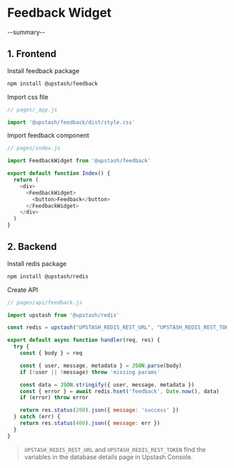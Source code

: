 # Feedback Widget

--summary--

## 1. Frontend

Install feedback package

```bash
npm install @upstash/feedback
```

Import css file

```js
// pages/_app.js

import '@upstash/feedback/dist/style.css'
```

Import feedback component

```js
// pages/index.js

import FeedbackWidget from '@upstash/feedback'

export default function Index() {
  return (
    <div>
      <FeedbackWidget>
        <button>Feedback</button>
      </FeedbackWidget>
    </div>
  )
}
```

## 2. Backend

Install redis package

```bash
npm install @upstash/redis
```

Create API

```js
// pages/api/feedback.js

import upstash from '@upstash/redis'

const redis = upstash("UPSTASH_REDIS_REST_URL", "UPSTASH_REDIS_REST_TOKEN")

export default async function handler(req, res) {
  try {
    const { body } = req

    const { user, message, metadata } = JSON.parse(body)
    if (!user || !message) throw 'missing params'

    const data = JSON.stringify({ user, message, metadata })
    const { error } = await redis.hset('feedback', Date.now(), data)
    if (error) throw error

    return res.status(200).json({ message: 'success' })
  } catch (err) {
    return res.status(400).json({ message: err })
  }
}
```

> `UPSTASH_REDIS_REST_URL` and `UPSTASH_REDIS_REST_TOKEN` find the variables in the database details page in Upstash Console.
